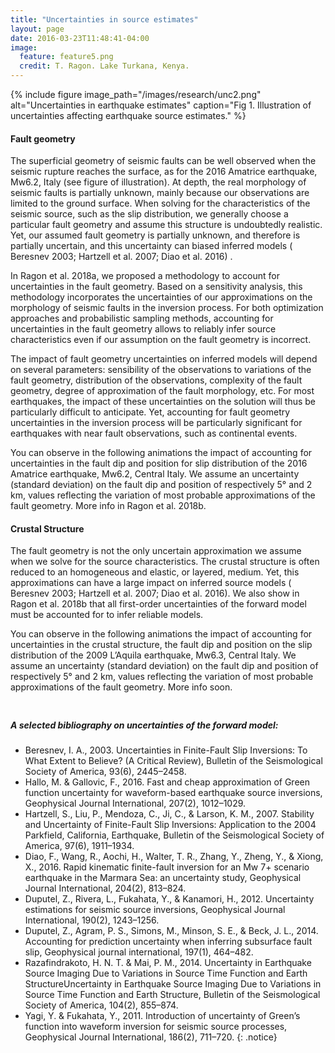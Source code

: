 ```yaml
---
title: "Uncertainties in source estimates"
layout: page
date: 2016-03-23T11:48:41-04:00
image:
  feature: feature5.png
  credit: T. Ragon. Lake Turkana, Kenya.
---
```


{% include figure image_path="/images/research/unc2.png" alt="Uncertainties in earthquake estimates" caption="Fig 1. Illustration of uncertainties affecting earthquake source estimates." %}

#### Fault geometry

The superficial geometry of seismic faults can be well observed when the seismic rupture reaches the surface, as for the 2016 Amatrice earthquake, Mw6.2, Italy (see figure of illustration). At depth, the real morphology of seismic faults is partially unknown, mainly because our observations are limited to the ground surface.
When solving for the characteristics of the seismic source, such as the slip distribution, we generally choose a particular fault geometry and assume this structure is undoubtedly realistic. Yet, our assumed fault geometry is partially unknown, and therefore is partially uncertain, and this uncertainty can biased inferred models ( Beresnev 2003; Hartzell et al. 2007; Diao et al. 2016) .  

In Ragon et al. 2018a, we proposed a methodology to account for uncertainties in the fault geometry. Based on a sensitivity analysis, this methodology incorporates the uncertainties of our approximations on the morphology of seismic faults in the inversion process. For both optimization approaches and probabilistic sampling methods, accounting for uncertainties in the fault geometry allows to reliably infer source characteristics even if our assumption on the fault geometry is incorrect.

The impact of fault geometry uncertainties on inferred models will depend on several parameters: sensibility of the observations to variations of the fault geometry, distribution of the observations, complexity of the fault geometry, degree of approximation of the fault morphology, etc. For most earthquakes, the impact of these uncertainties on the solution will thus be particularly difficult to anticipate. Yet, accounting for fault geometry uncertainties in the inversion process will be particularly significant for earthquakes with near fault observations, such as continental events.

You can observe in the following animations the impact of accounting for uncertainties in the fault dip and position for slip distribution of the 2016 Amatrice earthquake, Mw6.2, Central Italy. We assume an uncertainty (standard deviation) on the fault dip and position of respectively 5° and 2 km, values reflecting the variation of most probable approximations of the fault geometry. More info in Ragon et al. 2018b.

#### Crustal Structure

The fault geometry is not the only uncertain approximation we assume when we solve for the source characteristics. The crustal structure is often reduced to an homogeneous and elastic, or layered, medium. Yet, this approximations can have a large impact on inferred source models ( Beresnev 2003; Hartzell et al. 2007; Diao et al. 2016). We also show in Ragon et al. 2018b that all first-order uncertainties of the forward model must be accounted for to infer reliable models.

You can observe in the following animations the impact of accounting for uncertainties in the crustal structure, the fault dip and position on the slip distribution of the 2009 L’Aquila earthquake, Mw6.3, Central Italy. We assume an uncertainty (standard deviation) on the fault dip and position of respectively 5° and 2 km, values reflecting the variation of most probable approximations of the fault geometry. More info soon.


<br style="line-height: 10px" />

##### A selected bibliography on uncertainties of the forward model:
- Beresnev, I. A., 2003. Uncertainties in Finite-Fault Slip Inversions: To What Extent to Believe? (A Critical Review), Bulletin of the Seismological Society of America, 93(6), 2445–2458.
- Hallo, M. & Gallovic, F., 2016. Fast and cheap approximation of Green function uncertainty for waveform-based earthquake source inversions, Geophysical Journal International, 207(2), 1012–1029.
- Hartzell, S., Liu, P., Mendoza, C., Ji, C., & Larson, K. M., 2007. Stability and Uncertainty of Finite-Fault Slip Inversions: Application to the 2004 Parkfield, California, Earthquake, Bulletin of the Seismological Society of America, 97(6), 1911–1934.
- Diao, F., Wang, R., Aochi, H., Walter, T. R., Zhang, Y., Zheng, Y., & Xiong, X., 2016. Rapid kinematic finite-fault inversion for an Mw 7+ scenario earthquake in the Marmara Sea: an uncertainty study, Geophysical Journal International, 204(2), 813–824.
- Duputel, Z., Rivera, L., Fukahata, Y., & Kanamori, H., 2012. Uncertainty estimations for seismic source inversions, Geophysical Journal International, 190(2), 1243–1256.
- Duputel, Z., Agram, P. S., Simons, M., Minson, S. E., & Beck, J. L., 2014. Accounting for prediction uncertainty when inferring subsurface fault slip, Geophysical journal international, 197(1), 464–482.
- Razafindrakoto, H. N. T. & Mai, P. M., 2014. Uncertainty in Earthquake Source Imaging Due to Variations in Source Time Function and Earth StructureUncertainty in Earthquake Source Imaging Due to Variations in Source Time Function and Earth Structure, Bulletin of the Seismological Society of America, 104(2), 855–874.
- Yagi, Y. & Fukahata, Y., 2011. Introduction of uncertainty of Green’s function into waveform inversion for seismic source processes, Geophysical Journal International, 186(2), 711–720.
{: .notice} 